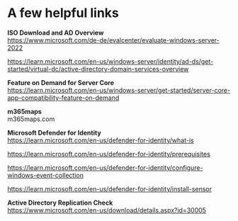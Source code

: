 # A few helpful links

**ISO Download and AD Overview**  
<https://www.microsoft.com/de-de/evalcenter/evaluate-windows-server-2022>

https://learn.microsoft.com/en-us/windows-server/identity/ad-ds/get-started/virtual-dc/active-directory-domain-services-overview

**Feature on Demand for Server Core**  
https://learn.microsoft.com/en-us/windows-server/get-started/server-core-app-compatibility-feature-on-demand

**m365maps**  
m365maps.com

**Microsoft Defender for Identity**  
https://learn.microsoft.com/en-us/defender-for-identity/what-is

https://learn.microsoft.com/en-us/defender-for-identity/prerequisites

https://learn.microsoft.com/en-us/defender-for-identity/configure-windows-event-collection

https://learn.microsoft.com/en-us/defender-for-identity/install-sensor

**Active Directory Replication Check**  
https://www.microsoft.com/en-us/download/details.aspx?id=30005